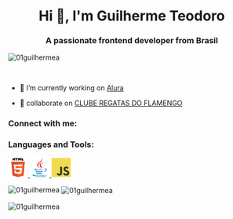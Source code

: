 <h1 align="center">Hi 👋, I'm Guilherme Teodoro</h1>
<h3 align="center">A passionate frontend developer from Brasil</h3>

<p align="left"> <img src="https://komarev.com/ghpvc/?username=01guilhermea&label=Profile%20views&color=0e75b6&style=flat" alt="01guilhermea" /> </p>

<p align="left"> <a href="https://twitter.com/" target="blank"><img src="https://img.shields.io/twitter/follow/?logo=twitter&style=for-the-badge" alt="" /></a> </p>

- 🔭 I’m currently working on [Alura](https://www.alura.com.br/?_gl=1*10djor*_ga*MTQ3OTkzOTAyOS4xNzEzODkwMDk3*_ga_1EPWSW3PCS*MTcxNTI2NDI4Ny45LjEuMTcxNTI2NTMxNS4wLjAuMA..*_fplc*MyUyRnpLTkE1aHglMkI1SnlHMzRIQmVkekRGJTJGQnJZT2Zka1VZempCJTJGMlFBYW5NRHlsY1hDVmtGSyUyRmliNDNYV0ZxQnVMS1p1JTJGUkpCQWJMZEw0Q1ZLVlBWQU9YUzdQR2R0YW1OdVBYZnlid1dCSVVPb0VESVA5ZUdVTDd6a21RSmt3JTNEJTNE)

- 👯 collaborate on [CLUBE REGATAS DO FLAMENGO](https://www.flamengo.com.br/)

<h3 align="left">Connect with me:</h3>
<p align="left">
</p>

<h3 align="left">Languages and Tools:</h3>
<p align="left"> <a href="https://www.w3.org/html/" target="_blank" rel="noreferrer"> <img src="https://raw.githubusercontent.com/devicons/devicon/master/icons/html5/html5-original-wordmark.svg" alt="html5" width="40" height="40"/> </a> <a href="https://www.java.com" target="_blank" rel="noreferrer"> <img src="https://raw.githubusercontent.com/devicons/devicon/master/icons/java/java-original.svg" alt="java" width="40" height="40"/> </a> <a href="https://developer.mozilla.org/en-US/docs/Web/JavaScript" target="_blank" rel="noreferrer"> <img src="https://raw.githubusercontent.com/devicons/devicon/master/icons/javascript/javascript-original.svg" alt="javascript" width="40" height="40"/> </a> </p>

<p><img align="left" src="https://github-readme-stats.vercel.app/api/top-langs?username=01guilhermea&show_icons=true&locale=en&layout=compact" alt="01guilhermea" /></p>

<p>&nbsp;<img align="center" src="https://github-readme-stats.vercel.app/api?username=01guilhermea&show_icons=true&locale=en" alt="01guilhermea" /></p>

<p><img align="center" src="https://github-readme-streak-stats.herokuapp.com/?user=01guilhermea&" alt="01guilhermea" /></p>
